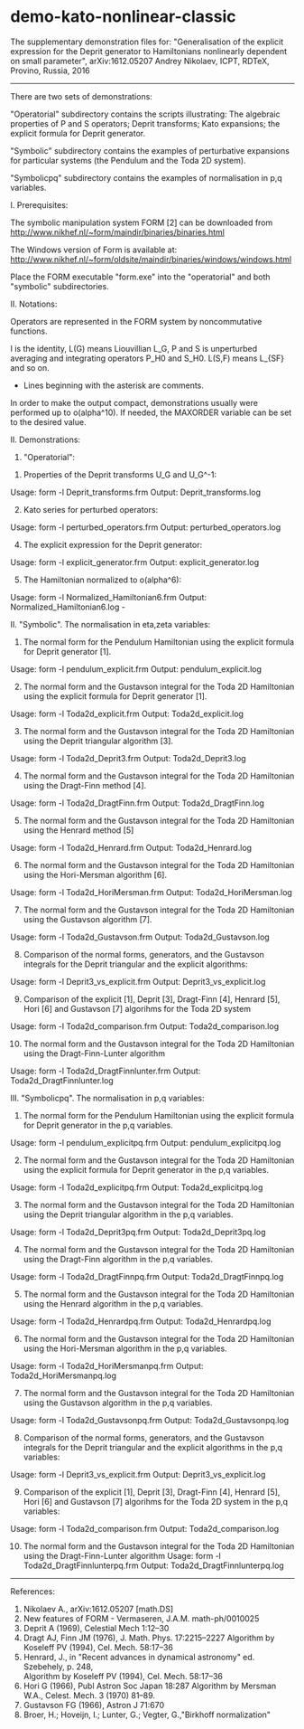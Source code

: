 # demo-kato-nonlinear-classic
The supplementary demonstration files for:   "Generalisation of the explicit expression for the Deprit generator     to Hamiltonians nonlinearly dependent on small parameter",       arXiv:1612.05207    Andrey Nikolaev, ICPT, RDTeX, Provino, Russia, 2016 

----------------------------------------
There are two sets of demonstrations:

 "Operatorial" subdirectory contains the scripts illustrating: 
  The algebraic properties of P and S operators; Deprit transforms;
  Kato expansions; the explicit formula for Deprit generator.

 "Symbolic" subdirectory contains the examples of perturbative expansions 
  for particular systems (the Pendulum and the Toda 2D system).

 "Symbolicpq" subdirectory contains the examples of normalisation in p,q variables.

I. Prerequisites:

 The symbolic manipulation system FORM [2] can be downloaded from
 http://www.nikhef.nl/~form/maindir/binaries/binaries.html

 The Windows version of Form is available at:
 http://www.nikhef.nl/~form/oldsite/maindir/binaries/windows/windows.html

 Place the FORM executable "form.exe" into the "operatorial" and both "symbolic" subdirectories.


II. Notations:

 Operators  are represented in the FORM system by noncommutative functions.

 I is the identity,  L(G) means Liouvillian L_G, 
 P and S is unperturbed averaging and integrating operators P_H0 and S_H0.
 L(S,F) means L_{SF} and so on.

* Lines beginning with the asterisk are comments.

 In order to make the output compact, demonstrations usually were performed  up to o(alpha^10). 
 If needed, the MAXORDER variable can be set to the desired value.

II. Demonstrations:

 1. "Operatorial":

  1) Properties of the Deprit transforms U_G and U_G^-1:

   Usage:
     form -l Deprit_transforms.frm
   Output:
     Deprit_transforms.log

  2) Kato series for perturbed operators:

   Usage:
     form -l perturbed_operators.frm
   Output:
     perturbed_operators.log

  4) The explicit expression for the Deprit generator:  

   Usage:
     form -l explicit_generator.frm
   Output:
     explicit_generator.log	

  5) The Hamiltonian normalized to o(alpha^6): 

   Usage:
     form -l Normalized_Hamiltonian6.frm
   Output:
     Normalized_Hamiltonian6.log  -    


II. "Symbolic". The normalisation in eta,zeta variables:

  1) The normal form for the Pendulum Hamiltonian 
     using the explicit formula for Deprit generator [1].

   Usage:
     form -l pendulum_explicit.frm
   Output:
     pendulum_explicit.log	

  2) The normal form and the Gustavson integral
     for the Toda 2D Hamiltonian 
     using the explicit formula for Deprit generator [1].

   Usage:
     form -l Toda2d_explicit.frm
   Output:
     Toda2d_explicit.log

  3) The normal form and the Gustavson integral
     for the Toda 2D Hamiltonian 
     using the Deprit triangular algorithm [3].

   Usage:
     form -l Toda2d_Deprit3.frm
   Output:
     Toda2d_Deprit3.log

  4) The normal form and the Gustavson integral
     for the Toda 2D Hamiltonian 
     using the Dragt-Finn method [4].

   Usage:
     form -l Toda2d_DragtFinn.frm
   Output:
     Toda2d_DragtFinn.log

  5) The normal form and the Gustavson integral
     for the Toda 2D Hamiltonian 
     using the Henrard method [5]

   Usage:
     form -l Toda2d_Henrard.frm
   Output:
     Toda2d_Henrard.log

  6) The normal form and the Gustavson integral
     for the Toda 2D Hamiltonian 
     using the Hori-Mersman algorithm [6].

   Usage:
     form -l Toda2d_HoriMersman.frm
   Output:
     Toda2d_HoriMersman.log

  7) The normal form and the Gustavson integral
     for the Toda 2D Hamiltonian 
     using the Gustavson algorithm [7].

   Usage:
     form -l Toda2d_Gustavson.frm
   Output:
     Toda2d_Gustavson.log

 8) Comparison of the normal forms, generators, and the Gustavson integrals
     for the Deprit triangular and the explicit algorithms:

   Usage:
     form -l Deprit3_vs_explicit.frm
   Output:
     Deprit3_vs_explicit.log


  9) Comparison of the explicit [1], Deprit [3], Dragt-Finn [4], Henrard [5],
     Hori [6] and Gustavson [7] algorihms
     for the Toda 2D system

   Usage:
     form -l Toda2d_comparison.frm
   Output:
     Toda2d_comparison.log

  10) The normal form and the Gustavson integral
     for the Toda 2D Hamiltonian 
     using the Dragt-Finn-Lunter algorithm

   Usage:
     form -l Toda2d_DragtFinnlunter.frm
   Output:
     Toda2d_DragtFinnlunter.log

III. "Symbolicpq". The normalisation in p,q variables: 

  1) The normal form for the Pendulum Hamiltonian 
     using the explicit formula for Deprit generator
     in the p,q variables.

   Usage:
     form -l pendulum_explicitpq.frm
   Output:
     pendulum_explicitpq.log	

  2) The normal form and the Gustavson integral
     for the Toda 2D Hamiltonian 
     using the explicit formula for Deprit generator 
     in the p,q variables.

   Usage:
     form -l Toda2d_explicitpq.frm
   Output:
     Toda2d_explicitpq.log

  3) The normal form and the Gustavson integral
     for the Toda 2D Hamiltonian 
     using the Deprit triangular algorithm
     in the p,q variables.

   Usage:
     form -l Toda2d_Deprit3pq.frm
   Output:
     Toda2d_Deprit3pq.log

  4) The normal form and the Gustavson integral
     for the Toda 2D Hamiltonian 
     using the Dragt-Finn algorithm
     in the p,q variables.

   Usage:
     form -l Toda2d_DragtFinnpq.frm
   Output:
     Toda2d_DragtFinnpq.log

  5) The normal form and the Gustavson integral
     for the Toda 2D Hamiltonian 
     using the Henrard algorithm
     in the p,q variables.

   Usage:
     form -l Toda2d_Henrardpq.frm
   Output:
     Toda2d_Henrardpq.log

  6) The normal form and the Gustavson integral
     for the Toda 2D Hamiltonian 
     using the Hori-Mersman algorithm
     in the p,q variables.

   Usage:
     form -l Toda2d_HoriMersmanpq.frm
   Output:
     Toda2d_HoriMersmanpq.log

  7) The normal form and the Gustavson integral
     for the Toda 2D Hamiltonian 
     using the Gustavson algorithm
     in the p,q variables.

   Usage:
     form -l Toda2d_Gustavsonpq.frm
   Output:
     Toda2d_Gustavsonpq.log

  8) Comparison of the normal forms, generators, and the Gustavson integrals
     for the Deprit triangular and the explicit algorithms
     in the p,q variables:

   Usage:
     form -l Deprit3_vs_explicit.frm
   Output:
     Deprit3_vs_explicit.log


  9) Comparison of the explicit [1], Deprit [3], Dragt-Finn [4], Henrard [5],
     Hori [6] and Gustavson [7] algorihms
     for the Toda 2D system
     in the p,q variables:

   Usage:
     form -l Toda2d_comparison.frm
   Output:
     Toda2d_comparison.log

  10) The normal form and the Gustavson integral
     for the Toda 2D Hamiltonian 
     using the Dragt-Finn-Lunter algorithm
   Usage:
     form -l Toda2d_DragtFinnlunterpq.frm
   Output:
     Toda2d_DragtFinnlunterpq.log

----------------------------------------
References:
1. Nikolaev A., arXiv:1612.05207 [math.DS]
2. New features of FORM - Vermaseren, J.A.M. math-ph/0010025 
3. Deprit A (1969), Celestial Mech 1:12–30
4. Dragt AJ, Finn JM (1976), J. Math. Phys. 17:2215–2227
   Algorithm by Koseleff PV (1994), Cel. Mech. 58:17–36
5. Henrard, J., in "Recent advances in dynamical astronomy" ed. Szebehely, p. 248, 	
   Algorithm by Koseleff PV (1994), Cel. Mech. 58:17–36
6. Hori G (1966), Publ Astron Soc Japan 18:287
   Algorithm by Mersman W.A., Celest. Mech. 3 (1970) 81–89.
7. Gustavson FG (1966), Astron J 71:670
8. Broer, H.; Hoveijn, I.; Lunter, G.; Vegter, G.,"Birkhoff normalization"


